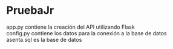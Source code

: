 # PruebaJr
app.py contiene la creación del API utilizando Flask  
   config.py contiene los datos para la conexión a la base de datos  
  asenta.sql es la base de datos
